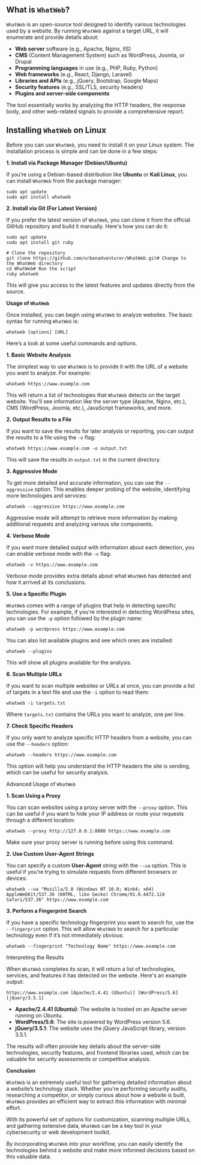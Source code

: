 
## What is `WhatWeb`?

`WhatWeb` is an open-source tool designed to identify various technologies used by a website. By running `WhatWeb` against a target URL, it will enumerate and provide details about:

- **Web server** software (e.g., Apache, Nginx, IIS)
- **CMS** (Content Management System) such as WordPress, Joomla, or Drupal
- **Programming languages** in use (e.g., PHP, Ruby, Python)
- **Web frameworks** (e.g., React, Django, Laravel)
- **Libraries and APIs** (e.g., jQuery, Bootstrap, Google Maps)
- **Security features** (e.g., SSL/TLS, security headers)
- **Plugins and server-side components**

The tool essentially works by analyzing the HTTP headers, the response body, and other web-related signals to provide a comprehensive report.

## Installing `WhatWeb` on Linux

Before you can use `WhatWeb`, you need to install it on your Linux system. The installation process is simple and can be done in a few steps:

 **1\. Install via Package Manager (Debian/Ubuntu)**

If you’re using a Debian-based distribution like **Ubuntu** or **Kali Linux**, you can install `WhatWeb` from the package manager:

```
sudo apt update
sudo apt install whatweb
```

**2\. Install via Git (For Latest Version)**

If you prefer the latest version of `WhatWeb`, you can clone it from the official GitHub repository and build it manually. Here's how you can do it:

```
sudo apt update
sudo apt install git ruby
```
```
# Clone the repository
git clone https://github.com/urbanadventurer/WhatWeb.git# Change to the WhatWeb directory
cd WhatWeb# Run the script
ruby whatweb
```

This will give you access to the latest features and updates directly from the source.

**Usage of `WhatWeb`**

Once installed, you can begin using `WhatWeb` to analyze websites. The basic syntax for running `WhatWeb` is:

```
whatweb [options] [URL]
```

Here’s a look at some useful commands and options.

 **1\. Basic Website Analysis**

The simplest way to use `WhatWeb` is to provide it with the URL of a website you want to analyze. For example:

```
whatweb https://www.example.com
```

This will return a list of technologies that `WhatWeb` detects on the target website. You’ll see information like the server type (Apache, Nginx, etc.), CMS (WordPress, Joomla, etc.), JavaScript frameworks, and more.

**2\. Output Results to a File**

If you want to save the results for later analysis or reporting, you can output the results to a file using the `-o` flag:

```
whatweb https://www.example.com -o output.txt
```

This will save the results in `output.txt` in the current directory.

**3\. Aggressive Mode**

To get more detailed and accurate information, you can use the `--aggressive` option. This enables deeper probing of the website, identifying more technologies and services:

```
whatweb --aggressive https://www.example.com
```

Aggressive mode will attempt to retrieve more information by making additional requests and analyzing various site components.

 **4\. Verbose Mode**

If you want more detailed output with information about each detection, you can enable verbose mode with the `-v` flag:

```
whatweb -v https://www.example.com
```

Verbose mode provides extra details about what `WhatWeb` has detected and how it arrived at its conclusions.

 **5\. Use a Specific Plugin**

`WhatWeb` comes with a range of plugins that help in detecting specific technologies. For example, if you're interested in detecting WordPress sites, you can use the `-p` option followed by the plugin name:

```
whatweb -p wordpress https://www.example.com
```

You can also list available plugins and see which ones are installed:

```
whatweb --plugins
```

This will show all plugins available for the analysis.

 **6\. Scan Multiple URLs**

If you want to scan multiple websites or URLs at once, you can provide a list of targets in a text file and use the `-i` option to read them:

```
whatweb -i targets.txt
```

Where `targets.txt` contains the URLs you want to analyze, one per line.

 **7\. Check Specific Headers**

If you only want to analyze specific HTTP headers from a website, you can use the `--headers` option:

```
whatweb --headers https://www.example.com
```

This option will help you understand the HTTP headers the site is sending, which can be useful for security analysis.

 Advanced Usage of `WhatWeb`

 **1\. Scan Using a Proxy**

You can scan websites using a proxy server with the `--proxy` option. This can be useful if you want to hide your IP address or route your requests through a different location:

```
whatweb --proxy http://127.0.0.1:8080 https://www.example.com
```

Make sure your proxy server is running before using this command.

**2\. Use Custom User-Agent Strings**

You can specify a custom **User-Agent** string with the `--ua` option. This is useful if you're trying to simulate requests from different browsers or devices:

```
whatweb --ua "Mozilla/5.0 (Windows NT 10.0; Win64; x64) AppleWebKit/537.36 (KHTML, like Gecko) Chrome/91.0.4472.124 Safari/537.36" https://www.example.com
```

 **3\. Perform a Fingerprint Search**

If you have a specific technology fingerprint you want to search for, use the `--fingerprint` option. This will allow `WhatWeb` to search for a particular technology even if it’s not immediately obvious:

```
whatweb --fingerprint "Technology Name" https://www.example.com
```

 Interpreting the Results

When `WhatWeb` completes its scan, it will return a list of technologies, services, and features it has detected on the website. Here's an example output:

```
https://www.example.com [Apache/2.4.41 (Ubuntu)] [WordPress/5.6] [jQuery/3.5.1]
```

- **Apache/2.4.41 (Ubuntu)**: The website is hosted on an Apache server running on Ubuntu.
- **WordPress/5.6**: The site is powered by WordPress version 5.6.
- **jQuery/3.5.1**: The website uses the jQuery JavaScript library, version 3.5.1.

The results will often provide key details about the server-side technologies, security features, and frontend libraries used, which can be valuable for security assessments or competitive analysis.

**Conclusion**

`WhatWeb` is an extremely useful tool for gathering detailed information about a website’s technology stack. Whether you're performing security audits, researching a competitor, or simply curious about how a website is built, `WhatWeb` provides an efficient way to extract this information with minimal effort.

With its powerful set of options for customization, scanning multiple URLs, and gathering extensive data, `WhatWeb` can be a key tool in your cybersecurity or web development toolkit.

By incorporating `WhatWeb` into your workflow, you can easily identify the technologies behind a website and make more informed decisions based on this valuable data.